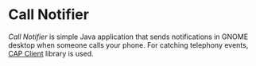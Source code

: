 Call Notifier
=============

*Call Notifier* is simple Java application that sends notifications in GNOME desktop 
when someone calls your phone. For catching telephony events, [CAP Client](https://github.com/mkiol/CAP-Client) library is used.



